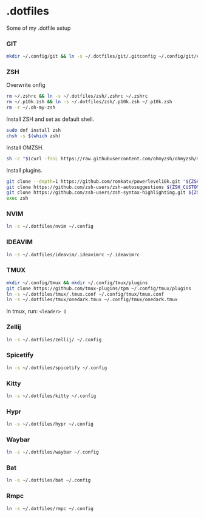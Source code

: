 # .dotfiles

Some of my .dotfile setup

### GIT

```sh
mkdir ~/.config/git && ln -s ~/.dotfiles/git/.gitconfig ~/.config/git/config
```

### ZSH

Overwrite onfig

```sh
rm ~/.zshrc && ln -s ~/.dotfiles/zsh/.zshrc ~/.zshrc
rm ~/.p10k.zsh && ln -s ~/.dotfiles/zsh/.p10k.zsh ~/.p10k.zsh
rm -r ~/.oh-my-zsh
```

Install ZSH and set as default shell.

```sh
sudo dnf install zsh
chsh -s $(which zsh)
```

Install OMZSH.

```sh
sh -c "$(curl -fsSL https://raw.githubusercontent.com/ohmyzsh/ohmyzsh/master/tools/install.sh)"
```

Install plugins.

```sh
git clone --depth=1 https://github.com/romkatv/powerlevel10k.git "${ZSH_CUSTOM:-$HOME/.oh-my-zsh/custom}/themes/powerlevel10k"
git clone https://github.com/zsh-users/zsh-autosuggestions ${ZSH_CUSTOM:-~/.oh-my-zsh/custom}/plugins/zsh-autosuggestions
git clone https://github.com/zsh-users/zsh-syntax-highlighting.git ${ZSH_CUSTOM:-~/.oh-my-zsh/custom}/plugins/zsh-syntax-highlighting
exec zsh
```

### NVIM

```sh
ln -s ~/.dotfiles/nvim ~/.config
```

### IDEAVIM

```sh
ln -s ~/.dotfiles/ideavim/.ideavimrc ~/.ideavimrc
```

### TMUX

```sh
mkdir ~/.config/tmux && mkdir ~/.config/tmux/plugins
git clone https://github.com/tmux-plugins/tpm ~/.config/tmux/plugins
ln -s ~/.dotfiles/tmux/.tmux.conf ~/.config/tmux/tmux.conf
ln -s ~/.dotfiles/tmux/onedark.tmux ~/.config/tmux/onedark.tmux
```

In tmux, run: `<leader> I`

### Zellij

```sh
ln -s ~/.dotfiles/zellij/ ~/.config
```

### Spicetify

```sh
ln -s ~/.dotfiles/spicetify ~/.config
```

### Kitty

```sh
ln -s ~/.dotfiles/kitty ~/.config
```

### Hypr

```sh
ln -s ~/.dotfiles/hypr ~/.config
```

### Waybar

```sh
ln -s ~/.dotfiles/waybar ~/.config
```

### Bat

```sh
ln -s ~/.dotfiles/bat ~/.config
```

### Rmpc

```sh
ln -s ~/.dotfiles/rmpc ~/.config
```
